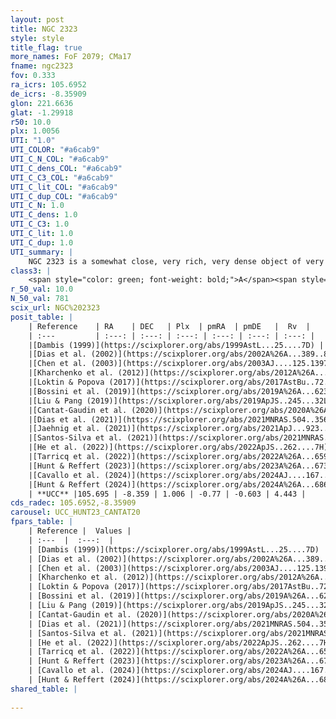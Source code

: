 ```yaml
---
layout: post
title: NGC 2323
style: style
title_flag: true
more_names: FoF 2079; CMa17
fname: ngc2323
fov: 0.333
ra_icrs: 105.6952
de_icrs: -8.35909
glon: 221.6636
glat: -1.29918
r50: 10.0
plx: 1.0056
UTI: "1.0"
UTI_COLOR: "#a6cab9"
UTI_C_N_COL: "#a6cab9"
UTI_C_dens_COL: "#a6cab9"
UTI_C_C3_COL: "#a6cab9"
UTI_C_lit_COL: "#a6cab9"
UTI_C_dup_COL: "#a6cab9"
UTI_C_N: 1.0
UTI_C_dens: 1.0
UTI_C_C3: 1.0
UTI_C_lit: 1.0
UTI_C_dup: 1.0
UTI_summary: |
    NGC 2323 is a somewhat close, very rich, very dense object of very high C3 quality. It is very well-studied in the literature.
class3: |
    <span style="color: green; font-weight: bold;">A</span><span style="color: green; font-weight: bold;">A</span>
r_50_val: 10.0
N_50_val: 781
scix_url: NGC%202323
posit_table: |
    | Reference    | RA    | DEC   | Plx  | pmRA  | pmDE   |  Rv  |
    | :---         | :---: | :---: | :---: | :---: | :---: | :---: |
    |[Dambis (1999)](https://scixplorer.org/abs/1999AstL...25....7D) | 105.698 | -8.338 | -- | -- | -- | -- |
    |[Dias et al. (2002)](https://scixplorer.org/abs/2002A%26A...389..871D) | 105.675 | -8.383 | -- | 0.86 | -3.06 | 14.7 |
    |[Chen et al. (2003)](https://scixplorer.org/abs/2003AJ....125.1397C) | 105.806 | -8.348 | -- | -0.32 | -1.24 | 9.5 |
    |[Kharchenko et al. (2012)](https://scixplorer.org/abs/2012A%26A...543A.156K) | 105.68 | -8.37 | -- | 0.5 | -1.75 | -- |
    |[Loktin & Popova (2017)](https://scixplorer.org/abs/2017AstBu..72..257L) | 105.675 | -8.382 | -- | 0.814 | -0.743 | 5.4 |
    |[Bossini et al. (2019)](https://scixplorer.org/abs/2019A%26A...623A.108B) | 105.684 | -8.365 | -- | -- | -- | -- |
    |[Liu & Pang (2019)](https://scixplorer.org/abs/2019ApJS..245...32L) | 105.7 | -8.369 | 0.997 | -0.715 | -0.633 | -- |
    |[Cantat-Gaudin et al. (2020)](https://scixplorer.org/abs/2020A%26A...640A...1C) | 105.684 | -8.365 | 0.997 | -0.688 | -0.611 | -- |
    |[Dias et al. (2021)](https://scixplorer.org/abs/2021MNRAS.504..356D) | 105.666 | -8.379 | 0.999 | -0.691 | -0.62 | 18.062 |
    |[Jaehnig et al. (2021)](https://scixplorer.org/abs/2021ApJ...923..129J) | 105.705 | -8.359 | 1.033 | -0.749 | -0.625 | -- |
    |[Santos-Silva et al. (2021)](https://scixplorer.org/abs/2021MNRAS.508.1033S) | 105.7 | -8.33 | 0.97 | -0.71 | -0.66 | -- |
    |[He et al. (2022)](https://scixplorer.org/abs/2022ApJS..262....7H) | 105.679 | -8.366 | 1.004 | -0.771 | -0.604 | -- |
    |[Tarricq et al. (2022)](https://scixplorer.org/abs/2022A%26A...659A..59T) | 105.701 | -8.346 | 1.009 | -0.83 | -0.635 | -- |
    |[Hunt & Reffert (2023)](https://scixplorer.org/abs/2023A%26A...673A.114H) | 105.705 | -8.355 | 1.006 | -0.717 | -0.602 | 5.079 |
    |[Cavallo et al. (2024)](https://scixplorer.org/abs/2024AJ....167...12C) | 105.687 | -8.36 | 1.006 | -- | -- | -- |
    |[Hunt & Reffert (2024)](https://scixplorer.org/abs/2024A%26A...686A..42H) | 105.705 | -8.355 | 1.006 | -0.717 | -0.602 | 5.079 |
    | **UCC** |105.695 | -8.359 | 1.006 | -0.77 | -0.603 | 4.443 | 
cds_radec: 105.6952,-8.35909
carousel: UCC_HUNT23_CANTAT20
fpars_table: |
    | Reference |  Values |
    | :---  |  :---:  |
    | [Dambis (1999)](https://scixplorer.org/abs/1999AstL...25....7D) | `E_B-V_=0.231, DM0=9.8, log_age_=8.1` |
    | [Dias et al. (2002)](https://scixplorer.org/abs/2002A%26A...389..871D) | `E(B-V)=0.2, Dist=950.0, Age=8.0` |
    | [Chen et al. (2003)](https://scixplorer.org/abs/2003AJ....125.1397C) | `HDis=929, Age=0.12` |
    | [Kharchenko et al. (2012)](https://scixplorer.org/abs/2012A%26A...543A.156K) | `e_bv=0.229, distance=902, log_age=8.255` |
    | [Loktin & Popova (2017)](https://scixplorer.org/abs/2017AstBu..72..257L) | `E(B-V)=0.215, Dmod=9.752, logt=8.103` |
    | [Bossini et al. (2019)](https://scixplorer.org/abs/2019A%26A...623A.108B) | `AV=0.474, Dist=9.822, logA=7.975, Fe/H=0.0` |
    | [Liu & Pang (2019)](https://scixplorer.org/abs/2019ApJS..245...32L) | `Age=0.048, Z=0.25` |
    | [Cantat-Gaudin et al. (2020)](https://scixplorer.org/abs/2020A%26A...640A...1C) | `AVNN=0.46, DMNN=9.96, AgeNN=8.12` |
    | [Dias et al. (2021)](https://scixplorer.org/abs/2021MNRAS.504..356D) | `Av=0.679, Dist=948, logage=8.628, [Fe/H]=0.0` |
    | [Santos-Silva et al. (2021)](https://scixplorer.org/abs/2021MNRAS.508.1033S) | `AVPM=0.91, AVPf=0.86, DPM=986, DPf=933.0, AgeM=163.0, AgeF=175, [Fe/H]M=-0.15, [Fe/H]f=0.07` |
    | [He et al. (2022)](https://scixplorer.org/abs/2022ApJS..262....7H) | `A0=0.95, logAge=7.85` |
    | [Tarricq et al. (2022)](https://scixplorer.org/abs/2022A%26A...659A..59T) | `Dist=966, logAgeNN=8.16` |
    | [Hunt & Reffert (2023)](https://scixplorer.org/abs/2023A%26A...673A.114H) | `AV50=0.583, diffAV50=1.075, MOD50=9.856, logAge50=8.158` |
    | [Cavallo et al. (2024)](https://scixplorer.org/abs/2024AJ....167...12C) | `AV50=0.51, dMod50=9.94, logAge50=8.62, [Fe/H]50=0.47` |
    | [Hunt & Reffert (2024)](https://scixplorer.org/abs/2024A%26A...686A..42H) | `MassJ=1789.41` |
shared_table: |
    
---
```


